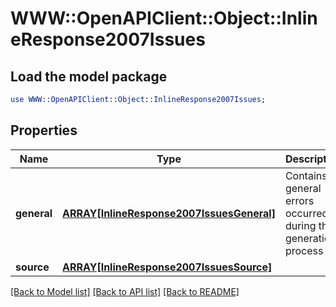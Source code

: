 # WWW::OpenAPIClient::Object::InlineResponse2007Issues

## Load the model package
```perl
use WWW::OpenAPIClient::Object::InlineResponse2007Issues;
```

## Properties
Name | Type | Description | Notes
------------ | ------------- | ------------- | -------------
**general** | [**ARRAY[InlineResponse2007IssuesGeneral]**](InlineResponse2007IssuesGeneral.md) | Contains general errors occurred during the generation process | [optional] 
**source** | [**ARRAY[InlineResponse2007IssuesSource]**](InlineResponse2007IssuesSource.md) |  | [optional] 

[[Back to Model list]](../README.md#documentation-for-models) [[Back to API list]](../README.md#documentation-for-api-endpoints) [[Back to README]](../README.md)


